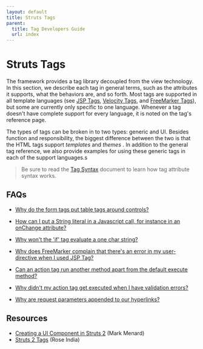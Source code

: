 ```yaml
---
layout: default
title: Struts Tags
parent:
  title: Tag Developers Guide
  url: index
---
```


# Struts Tags

The framework provides a tag library decoupled from the view technology. In this section, we describe each tag in general
terms, such as the attributes it supports, what the behaviors are, and so forth. Most tags are supported in all template
languages (see [JSP Tags](jsp-tags), [Velocity Tags](velocity-tags), and [FreeMarker Tags](freemarker-tags)),
but some are currently only specific to one language. Whenever a tag doesn't have complete support for every language,
it is noted on the tag's reference page.

The types of tags can be broken in to two types: generic and UI. Besides function and responsibility, the biggest
difference between the two is that the HTML tags support _templates_  and _themes_ . In addition to the general tag
reference, we also provide examples for using these generic tags in each of the support languages.s

> Be sure to read the [Tag Syntax](tag-syntax) document to learn how tag attribute syntax works.

## FAQs

* [Why do the form tags put table tags around controls?](https://cwiki.apache.org/confluence/display/WW/Why+do+the+form+tags+put+table+tags+around+controls)

* [How can I put a String literal in a Javascript call, for instance in an onChange attribute?](https://cwiki.apache.org/confluence/display/WW/How+can+I+put+a+String+literal+in+a+Javascript+call%2C+for+instance+in+an+onChange+attribute)

* [Why won't the 'if' tag evaluate a one char string?](https://cwiki.apache.org/confluence/display/WW/Why+won%27t+the+%27if%27+tag+evaluate+a+one+char+string)

* [Why does FreeMarker complain that there's an error in my user-directive when I used JSP Tag?](https://cwiki.apache.org/confluence/display/WW/Why+does+FreeMarker+complain+that+there%27s+an+error+in+my+user-directive+when+I+used+JSP+Tag)

* [Can an action tag run another method apart from the default execute method?](https://cwiki.apache.org/confluence/display/WW/Can+an+action+tag+run+another+method+apart+from+the+default+execute+method)

* [Why didn't my action tag get executed when I have validation errors?](https://cwiki.apache.org/confluence/display/WW/Why+didn%27t+my+action+tag+get+executed+when+I+have+validation+errors)

* [Why are request parameters appended to our hyperlinks?](https://cwiki.apache.org/confluence/display/WW/Why+are+request+parameters+appended+to+our+hyperlinks)

## Resources

* [Creating a UI Component in Struts 2](http://www.vitarara.org/cms/struts_2_cookbook/creating_a_ui_component) (Mark Menard)
* [Struts 2 Tags](http://www.roseindia.net/struts/struts2/struts-2-tags.shtml) (Rose India)
